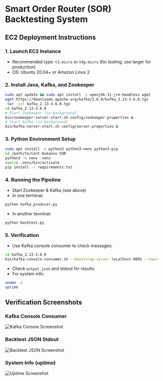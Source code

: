 # Smart Order Router (SOR) Backtesting System

## EC2 Deployment Instructions

### 1. Launch EC2 Instance
- Recommended type: `t3.micro` or `t4g.micro` (for testing; use larger for production)
- OS: Ubuntu 20.04+ or Amazon Linux 2

### 2. Install Java, Kafka, and Zookeeper
```sh
sudo apt update && sudo apt install -y openjdk-11-jre-headless wget
wget https://downloads.apache.org/kafka/3.6.0/kafka_2.13-3.6.0.tgz
 tar -xzf kafka_2.13-3.6.0.tgz
cd kafka_2.13-3.6.0
# Start Zookeeper (in background)
bin/zookeeper-server-start.sh config/zookeeper.properties &
# Start Kafka (in background)
bin/kafka-server-start.sh config/server.properties &
```

### 3. Python Environment Setup
```sh
sudo apt install -y python3 python3-venv python3-pip
cd /path/to/Cont-Kukanov-SOR
python3 -m venv .venv
source .venv/bin/activate
pip install -r requirements.txt
```

### 4. Running the Pipeline
- Start Zookeeper & Kafka (see above)
- In one terminal:
```sh
python kafka_producer.py
```
- In another terminal:
```sh
python backtest.py
```

### 5. Verification
- Use Kafka console consumer to check messages:
```sh
cd kafka_2.13-3.6.0
bin/kafka-console-consumer.sh --bootstrap-server localhost:9092 --topic mock_l1_stream --from-beginning
```
- Check `output.json` and stdout for results.
- For system info:
```sh
uname -a
uptime
```

## Verification Screenshots

### Kafka Console Consumer
![Kafka Console Screenshot](screenshots/kafka_console.png)

### Backtest JSON Stdout
![Backtest JSON Screenshot](screenshots/backtest_json.png)

### System Info (uptime)
![Uptime Screenshot](screenshots/uptime.png)